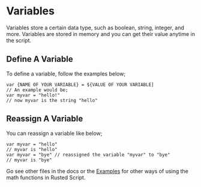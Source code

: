 # Variables

Variables store a certain data type, such as boolean, string, integer, and more. Variables are stored in memory and you can get their value anytime in the script.

## Define A Variable

To define a variable, follow the examples below;

```
var {NAME OF YOUR VARIABLE} = ${VALUE OF YOUR VARIABLE]
// An example would be;
var myvar = "hello!"
// now myvar is the string "hello"
```
## Reassign A Variable

You can reassign a variable like below;
```
var myvar = "hello"
// myvar is "hello"
var myvar = "bye" // reassigned the variable "myvar" to "bye"
// myvar is "bye"
```

Go see other files in the docs or the [Examples](https://github.com/calvin-smith1/Rusted-Script/tree/master/examples) for other ways of using the math functions in Rusted Script.
